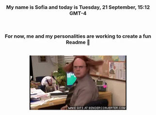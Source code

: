 


<div align="center">
<h3 >My name is Sofia and today is Tuesday, 21 September, 15:12 GMT-4</h3><br>
<h3 >For now, me and my personalities are working to create a fun Readme 👋
</h3><br>
<img src='img/dwight.gif' alt='working...'/>
</div>

